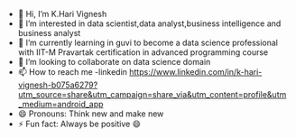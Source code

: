 - 👋 Hi, I’m K.Hari Vignesh
- 👀 I’m interested in data scientist,data analyst,business intelligence and business analyst
- 🌱 I’m currently learning in guvi to become a data science professional with IIT-M Pravartak certification in advanced programming course
- 💞️ I’m looking to collaborate on data science domain
- 📫 How to reach me -linkedin https://www.linkedin.com/in/k-hari-vignesh-b075a6279?utm_source=share&utm_campaign=share_via&utm_content=profile&utm_medium=android_app
- 😄 Pronouns: Think new and make new
- ⚡ Fun fact: Always be positive 😄 

